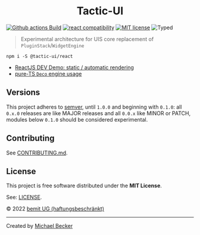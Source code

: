 <h1 align="center">Tactic-UI</h1>

[![Github actions Build](https://github.com/ui-schema/tactic-ui/actions/workflows/blank.yml/badge.svg)](https://github.com/ui-schema/tactic-ui/actions)
[![react compatibility](https://img.shields.io/badge/React-%3E%3D17-success?style=flat-square&logo=react)](https://reactjs.org/)
[![MIT license](https://img.shields.io/npm/l/@ui-controls/progress?style=flat-square)](https://github.com/ui-schema/tactic-ui/blob/main/LICENSE)
![Typed](https://flat.badgen.net/badge/icon/Typed?icon=typescript&label&labelColor=blue&color=555555)

> Experimental architecture for UIS core replacement of `PluginStack`/`WidgetEngine`

```shell
npm i -S @tactic-ui/react
```

- [ReactJS DEV Demo: static / automatic rendering](./packages/tactic-react/demo/src/pages/PageDemoByDataList.tsx)
- [pure-TS `Deco` engine usage](./packages/tactic-react/demo/src/demoDeco.ts)

## Versions

This project adheres to [semver](https://semver.org/), until `1.0.0` and beginning with `0.1.0`: all `0.x.0` releases are like MAJOR releases and all `0.0.x` like MINOR or PATCH, modules below `0.1.0` should be considered experimental.

## Contributing

See [CONTRIBUTING.md](CONTRIBUTING.md).

## License

This project is free software distributed under the **MIT License**.

See: [LICENSE](LICENSE).

© 2022 [bemit UG (haftungsbeschränkt)](https://bemit.codes)

***

Created by [Michael Becker](https://i-am-digital.eu)
